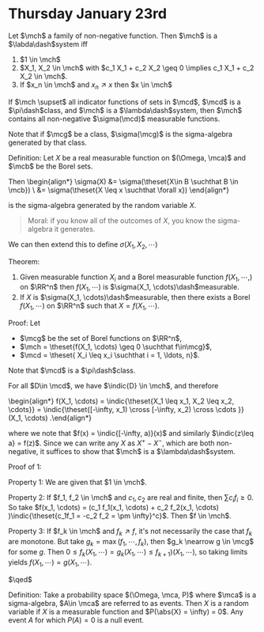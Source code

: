 # Thursday January 23rd

Let $\mch$ a family of non-negative function.
Then $\mch$ is a $\labda\dash$system iff

1. $1 \in \mch$
2. $X_1, X_2 \in \mch$ with $c_1 X_1 + c_2 X_2 \geq 0 \implies c_1 X_1 + c_2 X_2 \in \mch$.
3. If $x_n \in \mch$ and $x_n \nearrow x$ then $x \in \mch$

If $\mch \supset$ all indicator functions of sets in $\mcd$, $\mcd$ is a $\pi\dash$class, and $\mch$ is a $\lambda\dash$system, then $\mch$ contains all non-negative $\sigma(\mcd)$ measurable functions.

Note that if $\mcg$ be a class, $\sigma(\mcg)$ is the sigma-algebra generated by that class.

Definition:
Let $X$ be a real measurable function on $(\Omega, \mca)$ and $\mcb$ be the Borel sets.

Then
\begin{align*}
\sigma(X) 
&= \sigma(\theset{X\in B \suchthat B \in \mcb})  \\
&= \sigma(\theset{X \leq x \suchthat \forall x})
\end{align*}

is the sigma-algebra generated by the random variable $X$.

> Moral: if you know all of the outcomes of $X$, you know the sigma-algebra it generates.

We can then extend this to define $\sigma(X_1, X_2, \cdots)$

Theorem:

1. Given measurable function $X_i$ and a Borel measurable function $f(X_1, \cdots,)$ on $\RR^n$ then $f(X_1, \cdots)$ is $\sigma(X_1, \cdots)\dash$measurable.
2. If $X$ is $\sigma(X_1, \cdots)\dash$measurable, then there exists a Borel $f(X_1, \cdots)$ on $\RR^n$ such that $X = f(X_1, \cdots)$.

Proof:
Let 

- $\mcg$ be the set of Borel functions on $\RR^n$, 
- $\mch = \theset{f(X_1, \cdots) \geq 0 \suchthat f\in\mcg}$,
- $\mcd = \theset{ X_i \leq x_i \suchthat i = 1, \ldots, n}$.

Note that $\mcd$ is a $\pi\dash$class.

For all $D\in \mcd$, we have $\indic{D} \in \mch$, and therefore

\begin{align*}
f(X_1, \cdots) = \indic{\theset{X_1 \leq x_1, X_2 \leq x_2, \cdots}} = \indic{\theset{[-\infty, x_1) \cross [-\infty, x_2) \cross \cdots   }}(X_1, \cdots)
.\end{align*}

where we note that $f(x) = \indic{[-\infty, a)}(x)$ and similarly $\indic{z\leq a} = f(z)$.
Since we can write any $X$ as $X^+ - X^-$, which are both non-negative, it suffices to show that $\mch$ is a $\lambda\dash$system.

Proof of 1:

Property 1: We are given that $1 \in \mch$.

Property 2: If $f_1, f_2 \in \mch$ and $c_1, c_2$ are real and finite, then $\sum c_i f_i \geq 0$.
So take $f(x_1, \cdots) = (c_1 f_1(x_1, \cdots) + c_2 f_2(x_1, \cdots) )\indic{\theset{c_1f_1 = -c_2 f_2 = \pm \infty}^c}$.
Then $f \in \mch$.

Property 3:
If $f_k \in \mch$ and $f_k \nearrow f$, it's not necessarily the case that $f_k$ are monotone. 
But take $g_k = \max(f_1, \cdots, f_k)$, then $g_k \nearrow g \in \mcg$ for some $g$.
Then $0 \leq f_k(X_1, \cdots) = g_k(X_1, \cdots) \leq f_{k+1})(X_1, \cdots)$, so taking limits yields $f(X_1, \cdots) = g(X_1, \cdots)$.

$\qed$

Definition:
Take a probability space $(\Omega, \mca, P)$ where $\mca$ is a sigma-algebra, $A\in \mca$ are referred to as events.
Then $X$ is a random variable if $X$ is a measurable function and $P(\abs{X} = \infty) = 0$.
Any event $A$ for which $P(A) = 0$ is a null event.
